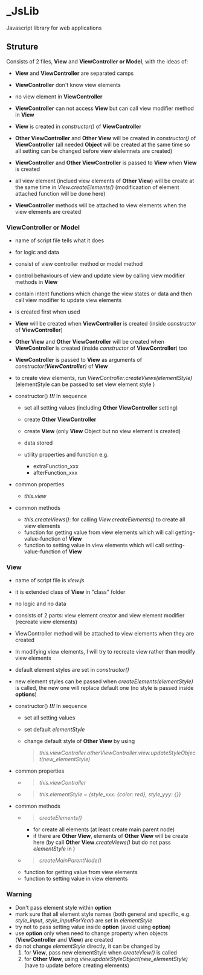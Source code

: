 # _JsLib

Javascript library for web applications


## Struture

Consists of 2 files, **View** and **ViewController or Model**, with the ideas of: 
- **View** and **ViewController** are separated camps
- **ViewController** don't know view elements
- no view element in **ViewController**
- **ViewController** can not access **View** but can call view modifier method in **View**
- **View** is created in *constructor()* of **ViewController**
- **Other ViewController** and **Other View** will be created in *constructor()* of **ViewController** (all needed **Object** will be created at the same time so all setting can be changed before view elelemnets are created)
- **ViewController** and **Other ViewController** is passed to **View** when **View** is created 
- all view element (inclued view elements of **Other View**) will be create at the same time in *View.createElements()* (modificaation of element attached function will be done here)

- **ViewController** methods will be attached to view elements when the view elements are created



### ViewController or Model
- name of script file tells what it does
- for logic and data
- consist of view controller method or model method
- control behaviours of view and update view by calling view modifier methods in **View**
- contain intent functions which change the view states or data and then call view modifier to update view elements
- is created first when used
- **View** will be created when **ViewController** is created (inside *constructor* of **ViewController**)
- **Other View** and **Other ViewController** will be created when **ViewController** is created (inside *constructor* of **ViewController**) too
- **ViewController** is passed to **View** as arguments of *constructor(**ViewController**)* of **View**
- to create view elements, run *ViewController.createViews(elementStyle)* (elementStyle can be passed to set view element style )
- constructor() ***!!!*** In sequence
    - set all setting values (including **Other ViewController** setting)
    - create **Other ViewController**
    - create **View** (only **View** Object but no view element is created)
    - data stored
        
    - utility properties and function e.g.
        - extraFunction_xxx
        - afterFunction_xxx


- common properties
    - *this.view*

- common methods
    - *this.createViews()*: for calling *View.createElements()* to create all view elements
    - function for getting value from view elements which will call getting-value-function of **View**
    - function to setting value in view elements which will call setting-value-function of **View**


### View 
- name of script file is *view.js*
- it is extended class of **View** in "class" folder
- no logic and no data
- consists of 2 parts: view element creator and view element modifier (recreate view elements)
- ViewController method will be attached to view elements when they are created
- In modifying view elements, I will try to recreate view rather than modify view elements
- default element styles are set in *constructor()*
- new element styles can be passed when *createElements(elementStyle)* is called, the new one will replace default one (no style is passed inside **options**)
- constructor() ***!!!*** In sequence
    - set all setting values
    - set default *elementStyle*
    - change default style of **Other View** by using
    
        >*this.viewController.otherViewController.view.updateStyleObject(new_elementStyle)*
    


- common properties
    - >*this.viewController*
    - >*this.elementStyle = {style_xxx: {color: red}, style_yyy: {}}*
- common methods
    - >*createElements()*
        - for create all elements (at least create main parent node) 
        - if there are **Other View**, elements of **Other View** will be create here (by call **Other View**.*createViews()*  but do not pass *elementStyle* in )
    - >*createMainParentNode()*
    - function for getting value from view elements
    - function to setting value in view elements




### Warning
- Don't pass element style within **option**
- mark sure that all element style names (both general and specific, e.g. *style_input*, *style_inputForYear*) are set in *elementStyle*
- try not to pass setting value inside **option** (avoid using **option**)
- use **option** only when need to change property when objects (**ViewController** and **View**) are created 
- do not change *elementStyle* directly, it can be changed by 
    1. for **View**, pass new elementStyle when *createView()* is called
    2. for **Other View**, using *view.updateStyleObject(new_elementStyle)* (have to update before creating elements)
